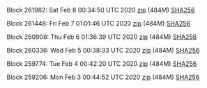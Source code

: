Block 261982: Sat Feb  8 00:34:50 UTC 2020 [zip](https://dash-bootstrap.ams3.digitaloceanspaces.com/testnet/2020-02-08/bootstrap.dat.zip) (484M) [SHA256](https://dash-bootstrap.ams3.digitaloceanspaces.com/testnet/2020-02-08/sha256.txt)

Block 261448: Fri Feb  7 01:01:46 UTC 2020 [zip](https://dash-bootstrap.ams3.digitaloceanspaces.com/testnet/2020-02-07/bootstrap.dat.zip) (484M) [SHA256](https://dash-bootstrap.ams3.digitaloceanspaces.com/testnet/2020-02-07/sha256.txt)

Block 260908: Thu Feb  6 01:36:39 UTC 2020 [zip](https://dash-bootstrap.ams3.digitaloceanspaces.com/testnet/2020-02-06/bootstrap.dat.zip) (484M) [SHA256](https://dash-bootstrap.ams3.digitaloceanspaces.com/testnet/2020-02-06/sha256.txt)

Block 260336: Wed Feb  5 00:38:33 UTC 2020 [zip](https://dash-bootstrap.ams3.digitaloceanspaces.com/testnet/2020-02-05/bootstrap.dat.zip) (484M) [SHA256](https://dash-bootstrap.ams3.digitaloceanspaces.com/testnet/2020-02-05/sha256.txt)

Block 259774: Tue Feb  4 00:42:20 UTC 2020 [zip](https://dash-bootstrap.ams3.digitaloceanspaces.com/testnet/2020-02-04/bootstrap.dat.zip) (484M) [SHA256](https://dash-bootstrap.ams3.digitaloceanspaces.com/testnet/2020-02-04/sha256.txt)

Block 259206: Mon Feb  3 00:44:52 UTC 2020 [zip](https://dash-bootstrap.ams3.digitaloceanspaces.com/testnet/2020-02-03/bootstrap.dat.zip) (484M) [SHA256](https://dash-bootstrap.ams3.digitaloceanspaces.com/testnet/2020-02-03/sha256.txt)
